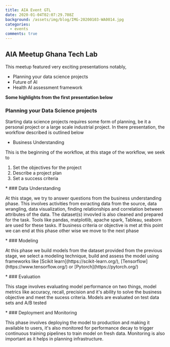 ```yaml
---
title: AIA Event GTL
date: 2020-01-04T02:07:29.708Z
background: /assets/img/blog/IMG-20200103-WA0014.jpg
categories:
  - events
comments: true
---
```

## AIA Meetup Ghana Tech Lab

This meetup featured very exciting presentations notably,

* Planning your data science projects
* Future of AI
* Health AI assessment framework
<p><strong>Some highlights from the first presentation below</strong></p>

### Planning your Data Science projects

Starting data science projects requires some form of planning, be it a personal project or a large scale industrial project. In there presentation, the workflow described is outlined below

* Business Understanding
<p>This is the beginning of the workflow, at this stage of the workflow, we seek to 
<ol>
<li>Set the objectives for the project</li>
<li>Describe a project plan</li>
<li>Set a success criteria</li>
</ol></p>
*  ### Data Understanding
<p>At this stage, we try to answer questions from the business understanding phase. This involves activities from exracting data from the source, data wrangling, data visualization, finding relationships and correlation between attributes of the data. The dataset(s) invovled is also cleaned and prepared for the task. Tools like pandas, matplotlib, apache spark, Tableau, seaborn are used for these tasks. If business criteria or objective is met at this point we can end at this phase other wise we move to the next phase</p>
* ### Modeling
<p>At this phase we build models from the dataset provided from the previous stage, we select a modeling technique, build and assess the model using frameworks like [Scikit learn](https://scikit-learn.org/), [Tensorflow](https://www.tensorflow.org/) or [Pytorch](https://pytorch.org/) </p>
* ### Evaluation
<p>This stage involves evaluating model performance on two things, model metrics like accuracy, recall, precision and it's ability to solve the business objective and meet the sucess criteria. Models are evaluated on test data sets and A/B tested</p>
* ### Deployment and Monitoring
<p> This phase involves deploying the model to production and making it available to users, it's also monitored for performance decay to trigger continuous training pipelines to train model on fresh data. Monitoring is also important as it helps in planning infrastructure.</p>

